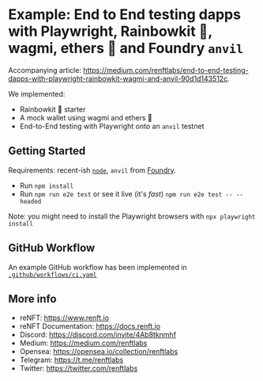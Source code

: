 # Example: End to End testing dapps with Playwright, Rainbowkit 🌈, wagmi, ethers 🫡 and Foundry `anvil`

Accompanying article: https://medium.com/renftlabs/end-to-end-testing-dapps-with-playwright-rainbowkit-wagmi-and-anvil-90d1d143512c.

We implemented:

- Rainbowkit 🌈 starter
- A mock wallet using wagmi and ethers 🫡
- End-to-End testing with Playwright onto an `anvil` testnet

## Getting Started

Requirements: recent-ish [`node`](https://nodejs.org/), `anvil` from [Foundry](https://github.com/foundry-rs/foundry#installation).

- Run `npm install`
- Run `npm run e2e test` or see it live (it's _fast_)
  `npm run e2e test -- --headed`

Note: you might need to install the Playwright browsers with
`npx playwright install`

## GitHub Workflow

An example GitHub workflow has been implemented in [`.github/workflows/ci.yaml`](https://github.com/re-nft/dapp-e2e-example/blob/main/.github/workflows/ci.yaml)

## More info

- reNFT: https://www.renft.io
- reNFT Documentation: https://docs.renft.io
- Discord: https://discord.com/invite/4Ab8tknmhf
- Medium: https://medium.com/renftlabs
- Opensea: https://opensea.io/collection/renftlabs
- Telegram: https://t.me/renftlabs
- Twitter: https://twitter.com/renftlabs
